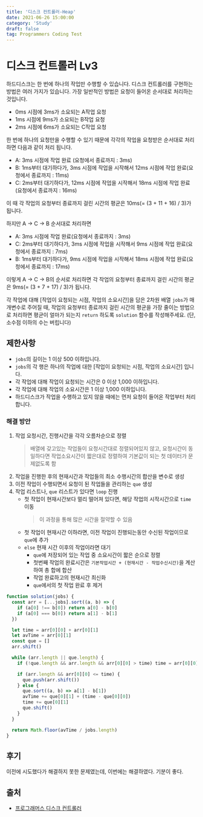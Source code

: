 ```yaml
---
title: '디스크 컨트롤러-Heap'
date: 2021-06-26 15:00:00
category: 'Study'
draft: false
tag: Programmers Coding Test
---
```


# 디스크 컨트롤러 Lv3

하드디스크는 한 번에 하나의 작업만 수행할 수 있습니다. 디스크 컨트롤러를 구현하는 방법은 여러 가지가 있습니다. 가장 일반적인 방법은 요청이 들어온 순서대로 처리하는 것입니다.

- 0ms 시점에 3ms가 소요되는 A작업 요청
- 1ms 시점에 9ms가 소요되는 B작업 요청
- 2ms 시점에 6ms가 소요되는 C작업 요청

한 번에 하나의 요청만을 수행할 수 있기 때문에 각각의 작업을 요청받은 순서대로 처리하면 다음과 같이 처리 됩니다.

- A: 3ms 시점에 작업 완료 (요청에서 종료까지 : 3ms)
- B: 1ms부터 대기하다가, 3ms 시점에 작업을 시작해서 12ms 시점에 작업 완료(요청에서 종료까지 : 11ms)
- C: 2ms부터 대기하다가, 12ms 시점에 작업을 시작해서 18ms 시점에 작업 완료(요청에서 종료까지 : 16ms)

이 때 각 작업의 요청부터 종료까지 걸린 시간의 평균은 10ms(= (3 + 11 + 16) / 3)가 됩니다.

하지만 A → C → B 순서대로 처리하면

- A: 3ms 시점에 작업 완료(요청에서 종료까지 : 3ms)
- C: 2ms부터 대기하다가, 3ms 시점에 작업을 시작해서 9ms 시점에 작업 완료(요청에서 종료까지 : 7ms)
- B: 1ms부터 대기하다가, 9ms 시점에 작업을 시작해서 18ms 시점에 작업 완료(요청에서 종료까지 : 17ms)

이렇게 A → C → B의 순서로 처리하면 각 작업의 요청부터 종료까지 걸린 시간의 평균은 9ms(= (3 + 7 + 17) / 3)가 됩니다.

각 작업에 대해 [작업이 요청되는 시점, 작업의 소요시간]을 담은 2차원 배열 `jobs`가 매개변수로 주어질 때, 작업의 요청부터 종료까지 걸린 시간의 평균을 가장 줄이는 방법으로 처리하면 평균이 얼마가 되는지 `return` 하도록 `solution` 함수를 작성해주세요. (단, 소수점 이하의 수는 버립니다)

## 제한사항

- `jobs`의 길이는 1 이상 500 이하입니다.
- `jobs`의 각 행은 하나의 작업에 대한 [작업이 요청되는 시점, 작업의 소요시간] 입니다.
- 각 작업에 대해 작업이 요청되는 시간은 0 이상 1,000 이하입니다.
- 각 작업에 대해 작업의 소요시간은 1 이상 1,000 이하입니다.
- 하드디스크가 작업을 수행하고 있지 않을 때에는 먼저 요청이 들어온 작업부터 처리합니다.

### 해결 방안

1. 작업 요청시간, 진행시간을 각각 오름차순으로 정렬
   > 배열에 갖고있는 작업들이 요청시간대로 정렬되어있지 않고, 요청시간이 동일하다면 작업소요시간이 짧은대로 정렬하여 기본값이 되는 첫 데이터가 문제없도록 함
2. 작업을 진행한 후의 현재시간과 작업들의 최소 수행시간의 합산을 변수로 생성
3. 이전 작업이 수행되면서 요청이 된 작업들을 관리하는 `que` 생성
4. 작업 리스트나, `que` 리스트가 있다면 `loop` 진행
   - 첫 작업이 현재시간보다 멀리 떨어져 있다면, 해당 작업의 시작시간으로 `time` 이동
     > 이 과정을 통해 많은 시간을 절약할 수 있음
   - 첫 작업이 현재시간 이하라면, 이전 작업이 진행되는동안 수신된 작업이므로 `que`에 추가
   - `else` 현재 시간 이후의 작업이라면 대기
     - `que`에 저장되어 있는 작업 중 소요시간이 짧은 순으로 정렬
     - 첫번째 작업의 완료시간은 `기본작업시간 + (현재시간 - 작업수신시간)`을 계산하여 총 합에 합산
     - 작업 완료하고의 현재시간 최신화
     - `que`에서의 첫 작업 완료 후 제거

```ts
function solution(jobs) {
  const arr = [...jobs].sort((a, b) => {
    if (a[0] !== b[0]) return a[0] - b[0]
    if (a[0] === b[0]) return a[1] - b[1]
  })

  let time = arr[0][0] + arr[0][1]
  let avTime = arr[0][1]
  const que = []
  arr.shift()

  while (arr.length || que.length) {
    if (!que.length && arr.length && arr[0][0] > time) time = arr[0][0]

    if (arr.length && arr[0][0] <= time) {
      que.push(arr.shift())
    } else {
      que.sort((a, b) => a[1] - b[1])
      avTime += que[0][1] + (time - que[0][0])
      time += que[0][1]
      que.shift()
    }
  }

  return Math.floor(avTime / jobs.length)
}
```

## 후기

이전에 시도했다가 해결하지 못한 문제였는데, 이번에는 해결하였다.
기분이 좋다.

## 출처

- [프로그래머스 디스크 컨트롤러](https://programmers.co.kr/learn/courses/30/lessons/42627#qna)
